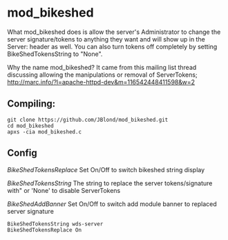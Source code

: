 mod_bikeshed
============
What mod_bikeshed does is allow the server's Administrator to change the server signature/tokens to anything they want and will show up in the Server: header as well. You can also turn tokens off completely by setting BikeShedTokensString to "None".

Why the name mod_bikeshed?
It came from this mailing list thread discussing allowing the manipulations or removal of ServerTokens;
http://marc.info/?l=apache-httpd-dev&m=116542448411598&w=2

## Compiling: 
```
git clone https://github.com/JBlond/mod_bikeshed.git
cd mod_bikeshed
apxs -cia mod_bikeshed.c
```

## Config

*BikeShedTokensReplace* Set On/Off to switch bikeshed string display

*BikeShedTokensString* The string to replace the server tokens/signature with" or 'None' to disable ServerTokens

*BikeShedAddBanner* Set On/Off to switch add module banner to replaced server signature


```
BikeShedTokensString wds-server
BikeShedTokensReplace On
```
